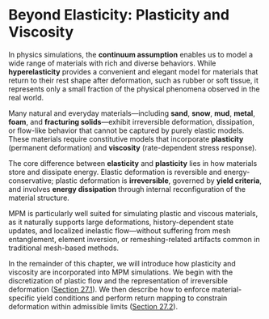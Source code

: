 # Beyond Elasticity: Plasticity and Viscosity

In physics simulations, the **continuum assumption** enables us to model a wide range of materials with rich and diverse behaviors. While **hyperelasticity** provides a convenient and elegant model for materials that return to their rest shape after deformation, such as rubber or soft tissue, it represents only a small fraction of the physical phenomena observed in the real world.

Many natural and everyday materials—including **sand**, **snow**, **mud**, **metal**, **foam**, and **fracturing solids**—exhibit irreversible deformation, dissipation, or flow-like behavior that cannot be captured by purely elastic models. These materials require constitutive models that incorporate **plasticity** (permanent deformation) and **viscosity** (rate-dependent stress response).

The core difference between **elasticity** and **plasticity** lies in how materials store and dissipate energy. Elastic deformation is reversible and energy-conservative; plastic deformation is **irreversible**, governed by **yield criteria**, and involves **energy dissipation** through internal reconfiguration of the material structure.

MPM is particularly well suited for simulating plastic and viscous materials, as it naturally supports large deformations, history-dependent state updates, and localized inelastic flow—without suffering from mesh entanglement, element inversion, or remeshing-related artifacts common in traditional mesh-based methods.

In the remainder of this chapter, we will introduce how plasticity and viscosity are incorporated into MPM simulations. We begin with the discretization of plastic flow and the representation of irreversible deformation ([Section 27.1](./lec27.1-disc_plastic_flow.md)). We then describe how to enforce material-specific yield conditions and perform return mapping to constrain deformation within admissible limits ([Section 27.2](lec27.2-yield_criterion.md)).